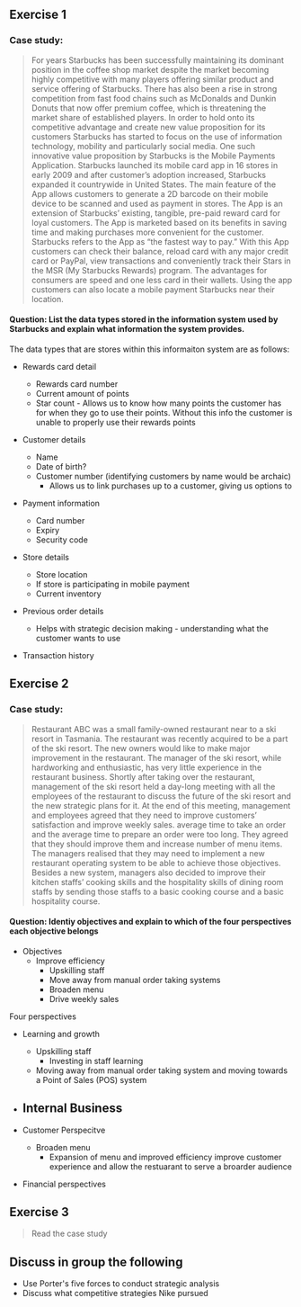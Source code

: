 
## Exercise 1

### Case study:

> For years Starbucks has been successfully maintaining its dominant position in the coffee shop market despite the market
> becoming highly competitive with many players offering similar product and service offering of Starbucks. There has also been a
> rise in strong competition from fast food chains such as McDonalds and Dunkin Donuts that now offer premium coffee, which is
> threatening the market share of established players. In order to hold onto its competitive advantage and create new value
> proposition for its customers Starbucks has started to focus on the use of information technology, mobility and particularly social
> media. One such innovative value proposition by Starbucks is the Mobile Payments Application. Starbucks launched its mobile card
> app in 16 stores in early 2009 and after customer’s adoption increased, Starbucks expanded it countrywide in United States. The
> main feature of the App allows customers to generate a 2D barcode on their mobile device to be scanned and used as payment in
> stores. The App is an extension of Starbucks’ existing, tangible, pre-paid reward card for loyal customers. The App is marketed
> based on its benefits in saving time and making purchases more convenient for the customer. Starbucks refers to the App as “the
> fastest way to pay.” With this App customers can check their balance, reload card with any major credit card or PayPal, view
> transactions and conveniently track their Stars in the MSR (My Starbucks Rewards) program. The advantages for consumers are
> speed and one less card in their wallets. Using the app customers can also locate a mobile payment Starbucks near their location.


#### Question: List the data types stored in the information system used by Starbucks and explain what information the system provides.

The data types that are stores within this informaiton system are as follows:


- Rewards card detail
    - Rewards card number
    - Current amount of points
    - Star count
            - Allows us to know how many points the customer has for when they go to use their points. Without this info the customer is unable to properly use their rewards points
- Customer details
    - Name
    - Date of birth?
    - Customer number (identifying customers by name would be archaic)
        - Allows us to link purchases up to a customer, giving us options to 

- Payment information
    - Card number
    - Expiry
    - Security code

- Store details
    - Store location
    - If store is participating in mobile payment
    - Current inventory

- Previous order details
    - Helps with strategic decision making - understanding what the customer wants to use

- Transaction history

## Exercise 2


### Case study:
> Restaurant ABC was a small family-owned restaurant near to a ski resort in Tasmania. The restaurant was recently
> acquired to be a part of the ski resort. The new owners would like to make major improvement in the restaurant. The
> manager of the ski resort, while hardworking and enthusiastic, has very little experience in the restaurant business.
> Shortly after taking over the restaurant, management of the ski resort held a day-long meeting with all the employees
> of the restaurant to discuss the future of the ski resort and the new strategic plans for it. At the end of this meeting,
> management and employees agreed that they need to improve customers’ satisfaction and improve weekly sales.
> average time to take an order and the average time to prepare an order were too long. They agreed that they should
> improve them and increase number of menu items. The managers realised that they may need to implement a new
> restaurant operating system to be able to achieve those objectives. Besides a new system, managers also decided to
> improve their kitchen staffs’ cooking skills and the hospitality skills of dining room staffs by sending those staffs to a
> basic cooking course and a basic hospitality course.


#### Question: Identiy objectives and explain to which of the four perspectives each objective belongs

- Objectives
    - Improve efficiency
        - Upskilling staff
        - Move away from manual order taking systems
        - Broaden menu
        - Drive weekly sales

Four perspectives
- Learning and growth
    - Upskilling staff
        - Investing in staff learning
    - Moving away from manual order taking system and moving towards a Point of Sales (POS) system


- Internal Business
    - 

- Customer Perspecitve
    - Broaden menu
        - Expansion of menu and improved efficiency improve customer experience and allow the restuarant to serve a broarder audience

- Financial perspectives

## Exercise 3


> Read the case study


## Discuss in group the following
 - Use Porter's five forces to conduct strategic analysis
 - Discuss what competitive strategies Nike pursued
